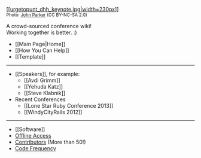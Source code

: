 [[[urgetopunt_dhh_keynote.jpg|width=230px]]](https://github.com/newhavenrb/conferences/wiki)
<br /><small>Photo: [John Parker](http://www.flickr.com/photos/urgetopunt/7132795497/in/set-72157629578123510) (CC BY-NC-SA 2.0)</small>

A crowd-sourced conference wiki!<br />
Working together is better.  :)

* [[Main Page|Home]]
* [[How You Can Help]]
* [[Template]]

---

* [[Speakers]], for example:
    * [[Avdi Grimm]]
    * [[Yehuda Katz]]
    * [[Steve Klabnik]]
* Recent Conferences
    * [[Lone Star Ruby Conference 2013]]
    * [[WindyCityRails 2012]]

<!-- Most recent 2 or 3 conferences are listed above -->

---

* [[Software]]
* [Offline Access](https://github.com/newhavenrb/conferences/wiki/_access)
* [Contributors](https://github.com/newhavenrb/conferences/graphs/contributors) (More than 50!)
* [Code Frequency](https://github.com/newhavenrb/conferences/graphs/code-frequency)
